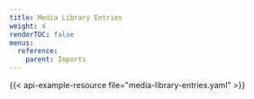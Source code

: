 ```yaml
---
title: Media Library Entries 
weight: 4
renderTOC: false
menus:
  reference:
    parent: Imports
---
```


{{< api-example-resource file="media-library-entries.yaml" >}}
